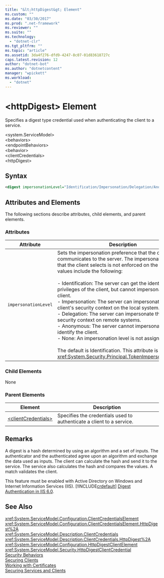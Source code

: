 ```yaml
---
title: "&lt;httpDigest&gt; Element"
ms.custom: ""
ms.date: "03/30/2017"
ms.prod: ".net-framework"
ms.reviewer: ""
ms.suite: ""
ms.technology: 
  - "dotnet-clr"
ms.tgt_pltfrm: ""
ms.topic: "article"
ms.assetid: 3da4f276-dfd9-4247-8c07-01d83618727c
caps.latest.revision: 12
author: "dotnet-bot"
ms.author: "dotnetcontent"
manager: "wpickett"
ms.workload: 
  - "dotnet"
---
```

# &lt;httpDigest&gt; Element
Specifies a digest type credential used when authenticating the client to a service.  
  
 \<system.ServiceModel>  
\<behaviors>  
\<endpointBehaviors>  
\<behavior>  
\<clientCredentials>  
\<httpDigest>  
  
## Syntax  
  
```xml  
<digest impersonationLevel="Identification/Impersonation/Delegation/Anonymous/None" />  
```  
  
## Attributes and Elements  
 The following sections describe attributes, child elements, and parent elements.  
  
### Attributes  
  
|Attribute|Description|  
|---------------|-----------------|  
|`impersonationLevel`|Sets the impersonation preference that the client communicates to the server. The impersonation mode that the client selects is not enforced on the server. Valid values include the following:<br /><br /> -   Identification: The server can get the identity and privileges of the client, but cannot impersonate the client.<br />-   Impersonation: The server can impersonate the client's security context on the local system.<br />-   Delegation: The server can impersonate the client's security context on remote systems.<br />-   Anonymous: The server cannot impersonate or identify the client.<br />-   None: An impersonation level is not assigned.<br /><br /> The default is Identification. This attribute is of type <xref:System.Security.Principal.TokenImpersonationLevel>.|  
  
### Child Elements  
 None  
  
### Parent Elements  
  
|Element|Description|  
|-------------|-----------------|  
|[\<clientCredentials>](../../../../../docs/framework/configure-apps/file-schema/wcf/clientcredentials.md)|Specifies the credentials used to authenticate a client to a service.|  
  
## Remarks  
 A digest is a hash determined by using an algorithm and a set of inputs. The authenticator and the authenticated agree upon an algorithm and exchange the data used as inputs. The client can calculate the hash and send it to the service. The service also calculates the hash and compares the values. A match validates the client.  
  
 This feature must be enabled with Active Directory on Windows and Internet Information Services (IIS). [!INCLUDE[crdefault](../../../../../includes/crdefault-md.md)] [Digest Authentication in IIS 6.0](http://go.microsoft.com/fwlink/?LinkId=88443).  
  
## See Also  
 <xref:System.ServiceModel.Configuration.ClientCredentialsElement>  
 <xref:System.ServiceModel.Configuration.ClientCredentialsElement.HttpDigest%2A>  
 <xref:System.ServiceModel.Description.ClientCredentials>  
 <xref:System.ServiceModel.Description.ClientCredentials.HttpDigest%2A>  
 <xref:System.ServiceModel.Configuration.HttpDigestClientElement>  
 <xref:System.ServiceModel.Security.HttpDigestClientCredential>  
 [Security Behaviors](../../../../../docs/framework/wcf/feature-details/security-behaviors-in-wcf.md)  
 [Securing Clients](../../../../../docs/framework/wcf/securing-clients.md)  
 [Working with Certificates](../../../../../docs/framework/wcf/feature-details/working-with-certificates.md)  
 [Securing Services and Clients](../../../../../docs/framework/wcf/feature-details/securing-services-and-clients.md)
